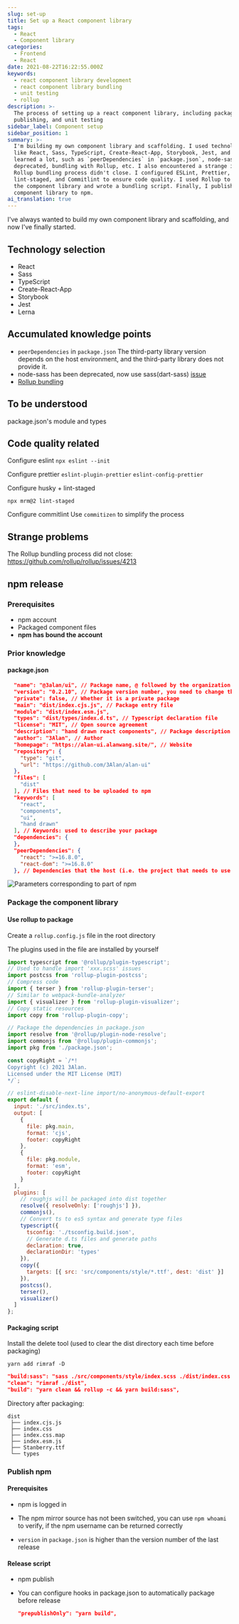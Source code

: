 ```yaml
---
slug: set-up
title: Set up a React component library
tags:
  - React
  - Component library
categories:
  - Frontend
  - React
date: 2021-08-22T16:22:55.000Z
keywords:
  - react component library development
  - react component library bundling
  - unit testing
  - rollup
description: >-
  The process of setting up a react component library, including packaging,
  publishing, and unit testing
sidebar_label: Component setup
sidebar_position: 1
summary: >-
  I'm building my own component library and scaffolding. I used technologies
  like React, Sass, TypeScript, Create-React-App, Storybook, Jest, and Lerna. I
  learned a lot, such as `peerDependencies` in `package.json`, node-sass is
  deprecated, bundling with Rollup, etc. I also encountered a strange issue: the
  Rollup bundling process didn't close. I configured ESLint, Prettier, Husky +
  lint-staged, and Commitlint to ensure code quality. I used Rollup to bundle
  the component library and wrote a bundling script. Finally, I published the
  component library to npm.
ai_translation: true
---
```


I've always wanted to build my own component library and scaffolding, and now I've finally started.

<!--truncate-->

## Technology selection

- React
- Sass
- TypeScript
- Create-React-App
- Storybook
- Jest
- Lerna

## Accumulated knowledge points

- `peerDependencies` in `package.json` The third-party library version depends on the host environment, and the third-party library does not provide it.
- node-sass has been deprecated, now use sass(dart-sass) [issue](https://stackoverflow.com/questions/63943756/replace-node-sass-with-dart-sass-in-create-react-app-v3-x)
- [Rollup bundling](https://www.codefeetime.com/post/rollup-config-for-react-component-library-with-typescript-scss/)

## To be understood

package.json's module and types

## Code quality related

Configure eslint
`npx eslint --init`

Configure prettier
`eslint-plugin-prettier` `eslint-config-prettier`

Configure husky + lint-staged

```
npx mrm@2 lint-staged
```

Configure commitlint
Use `commitizen` to simplify the process

## Strange problems

The Rollup bundling process did not close: https://github.com/rollup/rollup/issues/4213

## npm release

### Prerequisites

- npm account
- Packaged component files
- **npm has bound the account**

### Prior knowledge

#### package.json

```json
  "name": "@3alan/ui", // Package name, @ followed by the organization name
  "version": "0.2.10", // Package version number, you need to change the version number each time you release it
  "private": false, // Whether it is a private package
  "main": "dist/index.cjs.js", // Package entry file
  "module": "dist/index.esm.js",
  "types": "dist/types/index.d.ts", // Typescript declaration file
  "license": "MIT", // Open source agreement
  "description": "hand drawn react components", // Package description
  "author": "3Alan", // Author
  "homepage": "https://alan-ui.alanwang.site/", // Website
  "repository": {
    "type": "git",
    "url": "https://github.com/3Alan/alan-ui"
  },
  "files": [
    "dist"
  ], // Files that need to be uploaded to npm
  "keywords": [
    "react",
    "components",
    "ui",
    "hand drawn"
  ], // Keywords: used to describe your package
  "dependencies": {
  },
  "peerDependencies": {
    "react": ">=16.8.0",
    "react-dom": ">=16.8.0"
  }, // Dependencies that the host (i.e. the project that needs to use the package) needs to have
```

![Parameters corresponding to part of npm](https://raw.githubusercontent.com/3Alan/images/master/img/image-20210910105028280.png)

### Package the component library

#### Use rollup to package

Create a `rollup.config.js` file in the root directory

The plugins used in the file are installed by yourself

```js
import typescript from '@rollup/plugin-typescript';
// Used to handle import 'xxx.scss' issues
import postcss from 'rollup-plugin-postcss';
// Compress code
import { terser } from 'rollup-plugin-terser';
// Similar to webpack-bundle-analyzer
import { visualizer } from 'rollup-plugin-visualizer';
// Copy static resources
import copy from 'rollup-plugin-copy';

// Package the dependencies in package.json
import resolve from '@rollup/plugin-node-resolve';
import commonjs from '@rollup/plugin-commonjs';
import pkg from './package.json';

const copyRight = `/*!
Copyright (c) 2021 3Alan.
Licensed under the MIT License (MIT)
*/`;

// eslint-disable-next-line import/no-anonymous-default-export
export default {
  input: './src/index.ts',
  output: [
    {
      file: pkg.main,
      format: 'cjs',
      footer: copyRight
    },
    {
      file: pkg.module,
      format: 'esm',
      footer: copyRight
    }
  ],
  plugins: [
    // roughjs will be packaged into dist together
    resolve({ resolveOnly: ['roughjs'] }),
    commonjs(),
    // Convert ts to es5 syntax and generate type files
    typescript({
      tsconfig: './tsconfig.build.json',
      // Generate d.ts files and generate paths
      declaration: true,
      declarationDir: 'types'
    }),
    copy({
      targets: [{ src: 'src/components/style/*.ttf', dest: 'dist' }]
    }),
    postcss(),
    terser(),
    visualizer()
  ]
};
```

#### Packaging script

Install the delete tool (used to clear the dist directory each time before packaging)

```shell
yarn add rimraf -D
```

```json
"build:sass": "sass ./src/components/style/index.scss ./dist/index.css
"clean": "rimraf ./dist",
"build": "yarn clean && rollup -c && yarn build:sass",
```

Directory after packaging:

```
dist
 ├── index.cjs.js
 ├── index.css
 ├── index.css.map
 ├── index.esm.js
 ├── Stanberry.ttf
 └── types
```

### Publish npm

#### Prerequisites

- npm is logged in

- The npm mirror source has not been switched, you can use `npm whoami` to verify, if the npm username can be returned correctly

- `version` in `package.json` is higher than the version number of the last release

#### Release script

- npm publish

- You can configure hooks in package.json to automatically package before release

  ```json
  "prepublishOnly": "yarn build",
  ```
